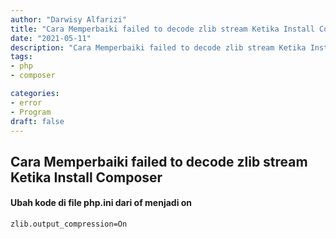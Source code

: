 ```yaml
---
author: "Darwisy Alfarizi"
title: "Cara Memperbaiki failed to decode zlib stream Ketika Install Composer"
date: "2021-05-11"
description: "Cara Memperbaiki failed to decode zlib stream Ketika Install Composer"
tags:
- php
- composer

categories:
- error
- Program
draft: false		
---
```


## Cara Memperbaiki failed to decode zlib stream Ketika Install Composer


#### Ubah kode di file php.ini dari of menjadi on

    zlib.output_compression=On 
	
